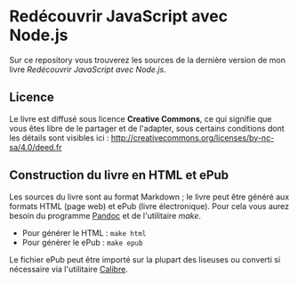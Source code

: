 Redécouvrir JavaScript avec Node.js
===================================

Sur ce repository vous trouverez les sources de la dernière version de mon livre _Redécouvrir JavaScript avec Node.js_.

## Licence

Le livre est diffusé sous licence **Creative Commons**, ce qui signifie que vous êtes libre de le partager et de l'adapter, sous certains conditions dont les détails sont visibles ici : http://creativecommons.org/licenses/by-nc-sa/4.0/deed.fr

## Construction du livre en HTML et ePub

Les sources du livre sont au format Markdown ; le livre peut être généré aux formats HTML (page web) et ePub (livre électronique). Pour cela vous aurez besoin du programme [Pandoc](http://johnmacfarlane.net/pandoc/) et de l'utilitaire *make*.

 * Pour générer le HTML : `make html`
 * Pour générer le ePub : `make epub`

Le fichier ePub peut être importé sur la plupart des liseuses ou converti si nécessaire via l'utilitaire [Calibre](http://calibre-ebook.com/).
